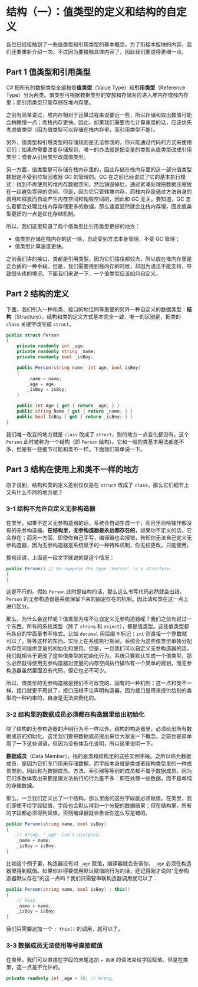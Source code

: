 # 结构（一）：值类型的定义和结构的自定义

各位已经接触到了一些值类型和引用类型的基本概念。为了衔接本版块的内容，我们还要重新介绍一次。不过因为要接触具体内容了，因此我们要说得更细一点。

## Part 1 值类型和引用类型

C# 把所有的数据类型全部按照**值类型**（Value Type）和**引用类型**（Reference Type）分为两类。值类型可根据数据类型的安放和存储对应进入堆内存或栈内存里；而引用类型只能存储在堆内存里。

之前有简单说过，堆内存相对于运算过程来说要远一些，所以存储和取出数值可能会稍微慢一点；而栈内存更快。因此，如果我们需要优化计算速度的话，应该优先考虑值类型（因为值类型可以存储在栈内存里，而引用类型不能）。

另外，值类型和引用类型的存储规则是无法修改的，你只能通过代码的方式来使用它们；如果你需要改变存储规则，唯一的办法就是把变量的类型从值类型改成引用类型；或者从引用类型改成值类型。

另一方面，值类型是可存储在栈内存里的，因此存储在栈内存里的这一部分值类型数据是不受到垃圾回收器 GC 的管理的。GC 在之前已经说过了它的基本执行模式：找到不再使用的堆内存数据空间，然后销毁掉后，通过紧凑处理把数据压缩放在一起避免零碎的空间。但是，因为它只管辖堆内存，而栈内存是通过方法自身的调用和释放而自动产生内存空间和销毁空间的，因此和 GC 无关。要知道，GC 怎么着都会处理比栈内存存储更多的数据，那么速度显然就会比栈内存慢，因此值类型更好的一点是优化存储机制。

所以，我们这里知道了两个值类型比引用类型更好的地方：

* 值类型存储在栈内存的这一块，自动受到方法本身管理，不受 GC 管理；
* 值类型计算速度更快。

之前我们讲的接口、类都是引用类型，因为它们往往都较大，所以放在堆内存里是正合适的一种手段。但是，我们需要用到栈内存的时候，却因为语法不能支持，导致很头疼的境况。下面我们来说一下，一个值类型应该如何自定义。

## Part 2 结构的定义

下面，我们引入一种和类、接口的地位同等重要的另外一种自定义的数据类型：**结构**（Structure）。结构和类的定义方式基本完全一致，唯一的区别是，把类的 `class` 关键字改写成 `struct`。

```csharp
public struct Person
{
    private readonly int _age;
    private readonly string _name;
    private readonly bool _isBoy;

    public Person(string name, int age, bool isBoy)
    {
        _name = name;
        _age = age;
        _isBoy = isBoy;
    }

    public int Age { get { return _age; } }
    public string Name { get { return _name; } }
    public bool IsBoy { get { return _isBoy; } }
}
```

我们唯一改变的地方就是 `class` 改成了 `struct`，别的地方一点变化都没有。这个 `Person` 此时被称为一个结构（即 `Person` 结构）。它和一般的类基本用法都差不多，但是有一些细节可能和类不一样。下面我们简单说一下。

## Part 3 结构在使用上和类不一样的地方

刚才说到，结构和类的定义差别仅仅是在 `struct` 改成了 `class`，那么它们细节上又有什么不同的地方呢？

### 3-1 结构不允许自定义无参构造器

在类里，如果不定义无参构造器的话，系统会自动生成一个，而且里面啥操作都没有的无参构造器。**在结构里，无参构造器是永远都存在的**，如果你不定义的话，它会存在；而另一方面，即使你自己手写，编译器也会报错，告知你无法自己定义无参构造器，因为无参构造器是系统赋予的一种特殊机制，你无权更改，只能使用。

换句话说，上面这一段文字就说的是这个情况：

```csharp
public Person() // We suppose the type 'Person' is a structure.
{
}
```

这是不行的。假如 `Person` 此时是结构的话，那么这么书写代码必然就会出错。`Person` 的无参构造器是系统保留下来的固定存在的机制。因此请和类在这一点上进行区分。

那么，为什么会这样呢？值类型为啥不让自定义无参构造器呢？我们之前有说过一个东西，所有的系统类型（除了 `string` 和 `object`），都是值类型。这些值类型都有各自的字面量书写格式。比如 `decimal` 用后缀 `M` 标记；`int` 则直接一个整数就可以了，等等这样的东西。实际上在系统执行期间，系统会为这些值类型单独分配内存空间提供变量的初始化和使用。但是，一旦我们可以自定义无参构造器的话，我们就相当于更改了这些值类型的初始化行为。系统只要默认生成一个值类型，那么必然就得使用无参构造器对变量的内存空间执行操作有一个简单的规划，而无参构造器虽然里面没有代码，但它也必不可少。

所以，值类型的无参构造器是我们不可改变的、固有的一种机制；这一点和类不一样。接口就更不用说了，接口压根不让声明构造器，因为接口是用来提供给别的类型的一种约束的，自身是无法实例化的。

### 3-2 结构里的数据成员必须都在构造器里给出初始化

除了结构的无参构造器的声明行为不一样以外，结构的构造器里，必须给出所有数据成员的初始化。这里我们要把数据成员提出来给大家说一下概念。之前也是简单用了一下这些词语，但因为没有体系化说明，所以这里说明一下。

**数据成员**（Data Member），指的是类和结构里的这些实例字段。之所以称为数据成员，是因为它们专门用来存储数据，而字段本身就是类或者结构类型里的一种成员类别，因此称为数据成员。方法、索引器等等别的成员都不属于数据成员，因为它们多数体现出来都是跟方法执行的行为差不多：即在处理一些数据，而不是单纯的存储数据。

那么，一旦我们定义出了一个结构，那么里面的这些字段就必须赋值。在类里，我们即使不给字段赋值，字段也会默认得到一个分配的数据结果；但在结构里，所有的字段都必须得到赋值，否则编译器就会告诉你这么写是错的。

```csharp
public Person(string name, bool isBoy)
{
    // Wrong. '_age' isn't assigned.
    _name = name;
    _isBoy = isBoy;
}
```

比如这个例子里，构造器没有对 `_age` 赋值，编译器就会告诉你，`_age` 必须在构造器里得到赋值。如果你非得要使用默认赋值的行为的话，还记得刚才说的“无参构造器默认存在”的这一点吗？我们只需要串联构造器调用就可以了：

```csharp
public Person(string name, bool isBoy) : this()
{
    // Okay.
    _name = name;
    _isBoy = isBoy;
}
```

我们只需要追加一个 `: this()` 的调用，就可以了。

### 3-3 数据成员无法使用等号直接赋值

在类里，我们可以直接在字段的末尾追加 `= 数据` 的语法来给字段赋值。但是在类里，这一点是不允许的。

```csharp
private readonly int _age = 10; // Wrong.
```

